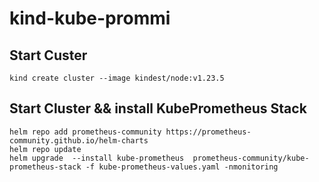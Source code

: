 # kind-kube-prommi

## Start Custer
```
kind create cluster --image kindest/node:v1.23.5
```

## Start Cluster && install KubePrometheus Stack
```
helm repo add prometheus-community https://prometheus-community.github.io/helm-charts
helm repo update
helm upgrade  --install kube-prometheus  prometheus-community/kube-prometheus-stack -f kube-prometheus-values.yaml -nmonitoring
```